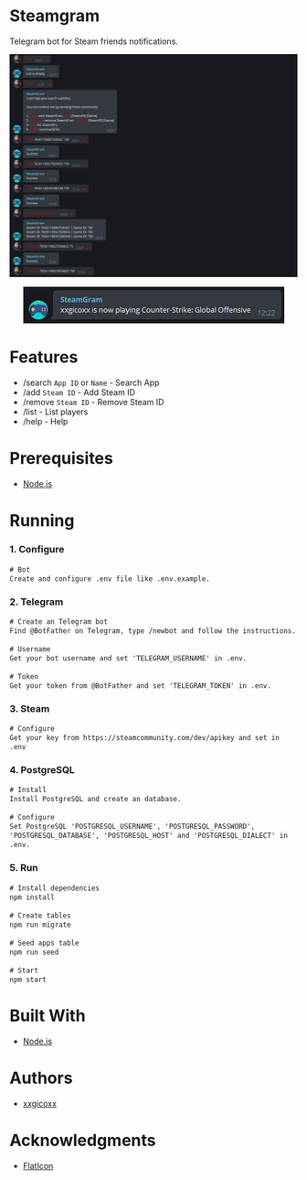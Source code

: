 # Steamgram
Telegram bot for Steam friends notifications.

<p align="center">
  <img src="assets/imgs/steamgram.png">
</p>

<p align="center">
  <img src="assets/imgs/steamgram2.png">
</p>

# Features
* /search `App ID` or `Name` - Search App
* /add `Steam ID` - Add Steam ID
* /remove `Steam ID` - Remove Steam ID
* /list - List players
* /help - Help

# Prerequisites
* [Node.js](https://nodejs.org/en/)

# Running
### 1. Configure
````
# Bot
Create and configure .env file like .env.example.
````

### 2. Telegram
````
# Create an Telegram bot
Find @BotFather on Telegram, type /newbot and follow the instructions.

# Username
Get your bot username and set 'TELEGRAM_USERNAME' in .env.

# Token
Get your token from @BotFather and set 'TELEGRAM_TOKEN' in .env.
````

### 3. Steam
````
# Configure
Get your key from https://steamcommunity.com/dev/apikey and set in .env
````

### 4. PostgreSQL
````
# Install
Install PostgreSQL and create an database.

# Configure
Set PostgreSQL 'POSTGRESQL_USERNAME', 'POSTGRESQL_PASSWORD', 'POSTGRESQL_DATABASE', 'POSTGRESQL_HOST' and 'POSTGRESQL_DIALECT' in .env.
````

### 5. Run
````
# Install dependencies
npm install

# Create tables
npm run migrate

# Seed apps table
npm run seed

# Start
npm start
````

# Built With
* [Node.js](https://nodejs.org/en/)

# Authors
* [xxgicoxx](https://github.com/xxgicoxx)

# Acknowledgments
* [FlatIcon](https://www.flaticon.com/)